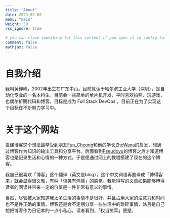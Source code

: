 ```yaml
---
title: "About"
date: 2023-02-02
menu: "main"
weight: 50
rss_ignore: true

# you can close something for this content if you open it in config.toml.
comment: false
mathjax: false
---
```


# 自我介绍

我叫黄梓峰，2002年出生在广东中山。目前就读于哈尔滨工业大学（深圳），是自动化专业的一名本科生。目前会一些简单的单片机开发，平时喜欢拍照、玩游戏，也偶尔折腾代码和博客。目标是成为 Full Stack DevOps ，目前正在为了实现这个目标在不断努力学习中。

# 关于这个网站

搭建博客这个想法最早受到朋友[Fun_Cheong](https://funcheong.cn/)和他的学长[ZheWana](https://zhewana.cn/)的启发，想通过博客作为知识的输出工具和分享平台。后面看到[Pseudoyu](https://www.pseudoyu.com/zh/)的博客之后才知道博客也是记录生活和心情的一种方式，于是便通过网上的教程搭建了现在的这个博客。

我自己很喜欢「博客」这个翻译（英文是blog），这个中文词语再直译成「博得客来」就会显得很文雅，有种「谈笑有鸿儒」的感觉。我觉得写的文章如果能够博得读者的阅读并带来一定的价值是一件非常有意义的事情。

当然，尽管被大家知道我太多生活的事情不是很好，并且占用大家的注意力和时间也不是件正确的事情，博客还是会不定期分享一些生活中的琐碎事情，姑且是自己想把博客作为日记本的一点小私心，读者看到，「权当笑耳」便是。
